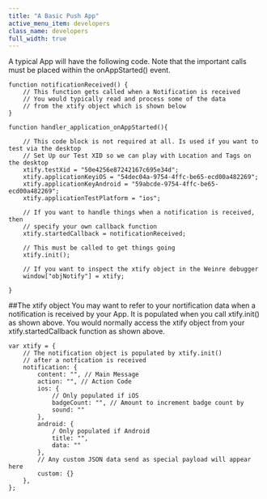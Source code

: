```yaml
---
title: "A Basic Push App"
active_menu_item: developers
class_name: developers
full_width: true
---
```


A typical App will have the following code. Note that the important calls must be placed within the onAppStarted() event.

	function notificationReceived() {
	    // This function gets called when a Notification is received
	    // You would typically read and process some of the data  
	    // from the xtify object which is shown below
	}

	function handler_application_onAppStarted(){
	    
	    // This code block is not required at all. Is used if you want to test via the desktop
	    // Set Up our Test XID so we can play with Location and Tags on the desktop
	    xtify.testXid = "50e4256e87242167c695e34d";
	    xtify.applicationKeyiOS = "54dec04a-9754-4ffc-be65-ecd00a482269";
	    xtify.applicationKeyAndroid = "59abcde-9754-4ffc-be65-ecd00a482269";
	    xtify.applicationTestPlatform = "ios";

	    // If you want to handle things when a notification is received, then
	    // specify your own callback function
	    xtify.startedCallback = notificationReceived;
	    
	    // This must be called to get things going
	    xtify.init();
	    
	    // If you want to inspect the xtify object in the Weinre debugger
	    window["objNotify"] = xtify;
	    
	}

##The xtify object
You may want to refer to your nortification data when a notification is received by your App. It is populated when you call xtify.init() as shown above. You would normally access the xtify object from your xtify.startedCallback function as shown above.

    var xtify = {
        // The notification object is populated by xtify.init()
        // after a notfication is received
        notification: {
            content: "", // Main Message
            action: "", // Action Code
            ios: {
                // Only populated if iOS
                badgeCount: "", // Amount to increment badge count by
                sound: ""
            },
            android: {
                / Only populated if Android
                title: "",
                data: ""
            },
            // Any custom JSON data send as special payload will appear here
            custom: {}
        },    
    };

